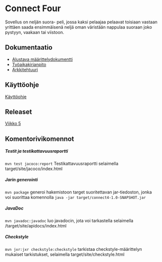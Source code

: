 # Connect Four
Sovellus on neljän suora- peli, jossa kaksi pelaajaa pelaavat toisiaan vastaan yrittäen saada ensimmäisenä neljä oman väristään nappulaa suoraan joko pystyyn, vaakaan tai viistoon. 

## Dokumentaatio  
* [Alustava määrittelydokumentti](https://github.com/essipe/ohjelmistotekniikka20/blob/master/dokumentointi/vaatimusmaarittely.md)  
* [Työaikakirjanpito](https://github.com/essipe/ohjelmistotekniikka20/blob/master/dokumentointi/tyoaikakirjanpito.md)  
* [Arkkitehtuuri](https://github.com/essipe/ohjelmistotekniikka20/blob/master/dokumentointi/arkkitehtuuri.md)

## Käyttöohje
[Käyttöohje](https://github.com/essipe/ohjelmistotekniikka20/blob/master/dokumentointi/kayttoohje.md)
## Releaset
[Viikko 5](https://github.com/essipe/ohjelmistotekniikka20/releases/tag/viikko5)
## Komentorivikomennot
##### Testit ja testikattavuusraportti
```mvn test jacoco:report```
Testikattavuusraportti selaimella target/site/jacoco/index.html
##### Jarin generointi
```mvn package```
generoi hakemistoon target suoritettavan jar-tiedoston, jonka voi suorittaa komennolla 
```java -jar target/connect4-1.0-SNAPSHOT.jar```
##### JavaDoc
```mvn javadoc:javadoc``` luo javadocin, jota voi tarkastella selaimella /target/site/apidocs/index.html
##### Checkstyle
```mvn jxr:jxr checkstyle:checkstyle```
tarkistaa checkstyle-määrittelyn mukaiset tarkistukset, selaimella target/site/checkstyle.html
